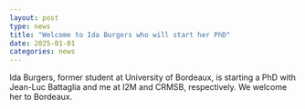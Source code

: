 ```yaml
---
layout: post
type: news
title: "Welcome to Ida Burgers who will start her PhD"
date: 2025-01-01
categories: news
---
```

Ida Burgers, former student at University of Bordeaux, is starting a PhD with Jean-Luc Battaglia and me at I2M and CRMSB, respectively. We welcome her to Bordeaux.